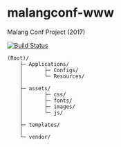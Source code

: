 # malangconf-www 

Malang Conf Project (2017)

[![Build Status](https://travis-ci.org/MalangPHP/malangconf-www.svg?branch=dev)](https://travis-ci.org/MalangPHP/malangconf-www)

```
(Root)/
    ├─ Applications/
    │       ├─ Configs/
    │       └─ Resources/
    │
    ├─ assets/
    │       ├─ css/
    │       ├─ fonts/
    │       ├─ images/
    │       └─ js/
    │
    ├─ templates/
    │
    └─ vendor/
```
